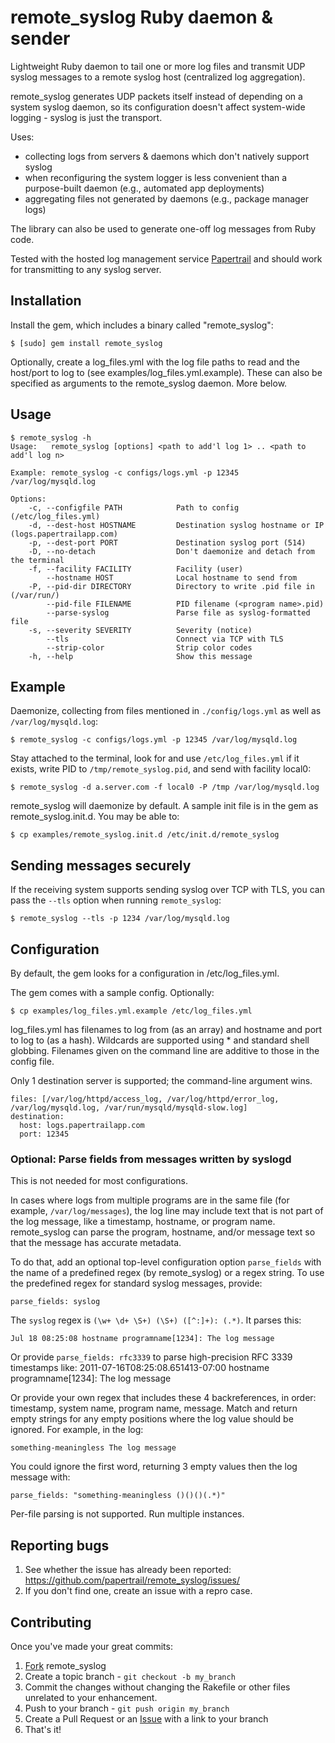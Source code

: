 # remote_syslog Ruby daemon & sender

Lightweight Ruby daemon to tail one or more log files and transmit UDP syslog 
messages to a remote syslog host (centralized log aggregation).

remote_syslog generates UDP packets itself instead of depending on a system 
syslog daemon, so its configuration doesn't affect system-wide 
logging - syslog is just the transport.

Uses:

* collecting logs from servers & daemons which don't natively support syslog
* when reconfiguring the system logger is less convenient than a 
purpose-built daemon (e.g., automated app deployments)
* aggregating files not generated by daemons (e.g., package manager logs)

The library can also be used to generate one-off log messages from Ruby code.

Tested with the hosted log management service [Papertrail] and should work for 
transmitting to any syslog server.


## Installation

Install the gem, which includes a binary called "remote_syslog":

    $ [sudo] gem install remote_syslog

Optionally, create a log_files.yml with the log file paths to read and the 
host/port to log to (see examples/log_files.yml.example). These can also be 
specified as arguments to the remote_syslog daemon. More below.


## Usage

    $ remote_syslog -h
    Usage:   remote_syslog [options] <path to add'l log 1> .. <path to add'l log n>

    Example: remote_syslog -c configs/logs.yml -p 12345 /var/log/mysqld.log

    Options:
        -c, --configfile PATH            Path to config (/etc/log_files.yml)
        -d, --dest-host HOSTNAME         Destination syslog hostname or IP (logs.papertrailapp.com)
        -p, --dest-port PORT             Destination syslog port (514)
        -D, --no-detach                  Don't daemonize and detach from the terminal
        -f, --facility FACILITY          Facility (user)
            --hostname HOST              Local hostname to send from
        -P, --pid-dir DIRECTORY          Directory to write .pid file in (/var/run/)
            --pid-file FILENAME          PID filename (<program name>.pid)
            --parse-syslog               Parse file as syslog-formatted file
        -s, --severity SEVERITY          Severity (notice)
            --tls                        Connect via TCP with TLS
            --strip-color                Strip color codes
        -h, --help                       Show this message
    

## Example

Daemonize, collecting from files mentioned in `./config/logs.yml` as well as
`/var/log/mysqld.log`:

    $ remote_syslog -c configs/logs.yml -p 12345 /var/log/mysqld.log

Stay attached to the terminal, look for and use `/etc/log_files.yml` if it
exists, write PID to `/tmp/remote_syslog.pid`, and send with facility local0:

    $ remote_syslog -d a.server.com -f local0 -P /tmp /var/log/mysqld.log

remote_syslog will daemonize by default. A sample init file is in the gem as 
remote_syslog.init.d. You may be able to:

    $ cp examples/remote_syslog.init.d /etc/init.d/remote_syslog

## Sending messages securely ##

If the receiving system supports sending syslog over TCP with TLS, you can
pass the `--tls` option when running `remote_syslog`:

    $ remote_syslog --tls -p 1234 /var/log/mysqld.log


## Configuration

By default, the gem looks for a configuration in /etc/log_files.yml.

The gem comes with a sample config.  Optionally:

    $ cp examples/log_files.yml.example /etc/log_files.yml
    
log_files.yml has filenames to log from (as an array) and hostname and port 
to log to (as a hash). Wildcards are supported using * and standard shell 
globbing. Filenames given on the command line are additive to those in 
the config file.

Only 1 destination server is supported; the command-line argument wins. 

    files: [/var/log/httpd/access_log, /var/log/httpd/error_log, /var/log/mysqld.log, /var/run/mysqld/mysqld-slow.log]
    destination:
      host: logs.papertrailapp.com
      port: 12345


### Optional: Parse fields from messages written by syslogd

This is not needed for most configurations.

In cases where logs from multiple programs are in the same file (for example, 
``/var/log/messages``), the log line may include text that is not part of the 
log message, like a timestamp, hostname, or program name. remote_syslog can 
parse the program, hostname, and/or message text so that the message has 
accurate metadata.

To do that, add an optional top-level configuration option `parse_fields` 
with the name of a predefined regex (by remote_syslog) or a regex string. To 
use the predefined regex for standard syslog messages, provide:

    parse_fields: syslog

The `syslog` regex is `(\w+ \d+ \S+) (\S+) ([^:]+): (.*)`. It parses this:

    Jul 18 08:25:08 hostname programname[1234]: The log message

Or provide `parse_fields: rfc3339` to parse high-precision RFC 3339
timestamps like:
    2011-07-16T08:25:08.651413-07:00 hostname programname[1234]: The log message
    
Or provide your own regex that includes these 4 backreferences, in order: 
timestamp, system name, program name, message. Match and return empty 
strings for any empty positions where the log value should be ignored.
For example, in the log:

    something-meaningless The log message

You could ignore the first word, returning 3 empty values then the log 
message with:

    parse_fields: "something-meaningless ()()()(.*)"

Per-file parsing is not supported. Run multiple instances.


## Reporting bugs

1. See whether the issue has already been reported: <https://github.com/papertrail/remote_syslog/issues/>
2. If you don't find one, create an issue with a repro case.


## Contributing

Once you've made your great commits:

1. [Fork][fk] remote_syslog
2. Create a topic branch - `git checkout -b my_branch`
3. Commit the changes without changing the Rakefile or other files unrelated to your enhancement.
4. Push to your branch - `git push origin my_branch`
5. Create a Pull Request or an [Issue][is] with a link to your branch
6. That's it!

[fk]: http://help.github.com/forking/
[is]: https://github.com/papertrail/remote_syslog/issues/
[Papertrail]: http://papertrailapp.com/
